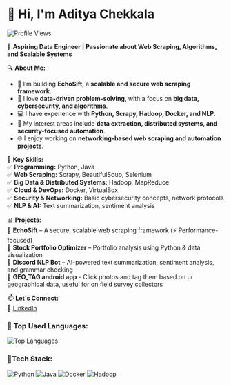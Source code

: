 
#                                                                    👋 Hi, I'm Aditya Chekkala  
![Profile Views](https://hits.seeyoufarm.com/api/count/incr/badge.svg?url=https://github.com/Ad-Chekk&title=Profile%20Views)

🎯 **Aspiring Data Engineer | Passionate about Web Scraping, Algorithms, and Scalable Systems**  

🔍 **About Me:**  
- 🚀 I’m building **EchoSift**, a **scalable and secure web scraping framework**.  
- 🔢 I love **data-driven problem-solving**, with a focus on **big data, cybersecurity, and algorithms**.  
- 💻 I have experience with **Python, Scrapy, Hadoop, Docker, and NLP**.  
- 🔬 My interest areas include **data extraction, distributed systems, and security-focused automation**.  
- 🌐 I enjoy working on **networking-based web scraping and automation projects**.  

📌 **Key Skills:**  
✅ **Programming:** Python, Java  
✅ **Web Scraping:** Scrapy, BeautifulSoup, Selenium  
✅ **Big Data & Distributed Systems:** Hadoop, MapReduce  
✅ **Cloud & DevOps:** Docker, VirtualBox  
✅ **Security & Networking:** Basic cybersecurity concepts, network protocols  
✅ **NLP & AI:** Text summarization, sentiment analysis  

📊 **Projects:**  
🔹 **EchoSift** – A secure, scalable web scraping framework (⚡ Performance-focused)  
🔹 **Stock Portfolio Optimizer** – Portfolio analysis using Python & data visualization  
🔹 **Discord NLP Bot** – AI-powered text summarization, sentiment analysis, and grammar checking  
🔹 **GEO_TAG android app** - Click photos and tag them based on ur geographical data, useful for on field survey collectors

📫 **Let's Connect:**  
💼 [LinkedIn](www.linkedin.com/in/aditya-chekkala-5a86b1278)  





### 🚀 Top Used Languages:
![Top Languages](https://github-readme-stats.vercel.app/api/top-langs/?username=Ad-Chekk&layout=compact&theme=radical)

### 🏅Tech Stack: 
![Python](https://img.shields.io/badge/Python-3776AB?style=for-the-badge&logo=python&logoColor=white)
![Java](https://img.shields.io/badge/Java-ED8B00?style=for-the-badge&logo=java&logoColor=white)
![Docker](https://img.shields.io/badge/Docker-2496ED?style=for-the-badge&logo=docker&logoColor=white)
![Hadoop](https://img.shields.io/badge/Hadoop-66CCFF?style=for-the-badge&logo=apachehadoop&logoColor=white)


<!--📂 [Portfolio/Website] (if you have one)  
📧 **Email:** aditya.chekkala@email.com  

⚡ **Always open to learning and collaborating on innovative tech!**  
### 📊 GitHub Stats:
![Aditya's GitHub Stats](https://github-readme-stats.vercel.app/api?username=Ad-Chekk&show_icons=true&theme=radical&count_private=true)

### github streak :
![GitHub Streak](https://streak-stats.demolab.com/?user=Ad-Chekk&theme=radical)

### 🏆 GitHub Achievements:
![Trophies](https://github-profile-trophy.vercel.app/?username=Ad-Chekk&theme=radical&no-frame=false&no-bg=true&margin-w=5)

<!--
**Ad-Chekk/Ad-Chekk** is a ✨ _special_ ✨ repository because its `README.md` (this file) appears on your GitHub profile.

Here are some ideas to get you started:

- 🔭 I’m currently working on ...
- 🌱 I’m currently learning ...
- 👯 I’m looking to collaborate on ...
- 🤔 I’m looking for help with ...
- 💬 Ask me about ...
- 📫 How to reach me: ...
- 😄 Pronouns: ...
- ⚡ Fun fact: ...
-->

